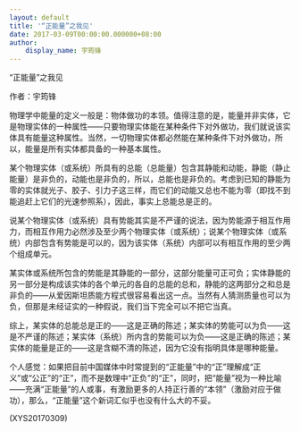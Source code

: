 ```yaml
---
layout: default
title: '“正能量”之我见'
date: 2017-03-09T00:00:00.000000+08:00
author:
    display_name: 宇筠锋
---
```


“正能量”之我见

作者：宇筠锋

物理学中能量的定义一般是：物体做功的本领。值得注意的是，能量并非实体，它是物理实体的一种属性——只要物理实体能在某种条件下对外做功，我们就说该实体具有能量这种属性。当然，一切物理实体都必然能在某种条件下对外做功，所以，能量是所有实体都具备的一种基本属性。

某个物理实体（或系统）所具有的总能（总能量）包含其静能和动能，静能（静止能量）是非负的，动能也是非负的，所以，总能也是非负的。考虑到已知的静能为零的实体就光子、胶子、引力子这三样，而它们的动能又总也不能为零（即找不到能追赶上它们的光速参照系），因此，事实上总能总是正的。

说某个物理实体（或系统）具有势能其实是不严谨的说法，因为势能源于相互作用力，而相互作用力必然涉及至少两个物理实体（或系统）；说某个物理实体（或系统）内部包含有势能是可以的，因为该实体（系统）内部可以有相互作用的至少两个组成单元。

某实体或系统所包含的势能是其静能的一部分，这部分能量可正可负；实体静能的另一部分是构成该实体的各个单元的各自的总能的总和，静能的这两部分之和总是非负的——从爱因斯坦质能方程式很容易看出这一点。当然有人猜测质量也可以为负，但那是未经证实的一种假说，我们当下完全可以不把它当真。

综上，某实体的总能总是正的——这是正确的陈述；某实体的势能可以为负——这是不严谨的陈述；某实体（系统）所内含的势能可以为负——这是正确的陈述；某实体的能量是正的——这是含糊不清的陈述，因为它没有指明具体是哪种能量。

个人感觉：如果把目前中国媒体中时常提到的“正能量”中的“正”理解成“正义”或“公正”的“正”，而不是数理中“正负”的“正”，同时，把“能量”视为一种比喻——充满“正能量”的人或事，有激励更多的人持正行善的“本领”（激励对应于做功），那么，“正能量”这个新词汇似乎也没有什么大的不妥。

(XYS20170309)

